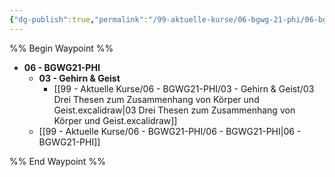 ```yaml
---
{"dg-publish":true,"permalink":"/99-aktuelle-kurse/06-bgwg-21-phi/06-bgwg-21-phi/","dgHomeLink":true,"dgPassFrontmatter":false}
---
```



%% Begin Waypoint %%
- **06 - BGWG21-PHI**
	- **03 - Gehirn & Geist**
		- [[99 - Aktuelle Kurse/06 - BGWG21-PHI/03 - Gehirn & Geist/03 Drei Thesen zum Zusammenhang von Körper und Geist.excalidraw|03 Drei Thesen zum Zusammenhang von Körper und Geist.excalidraw]]
	- [[99 - Aktuelle Kurse/06 - BGWG21-PHI/06 - BGWG21-PHI|06 - BGWG21-PHI]]

%% End Waypoint %%
